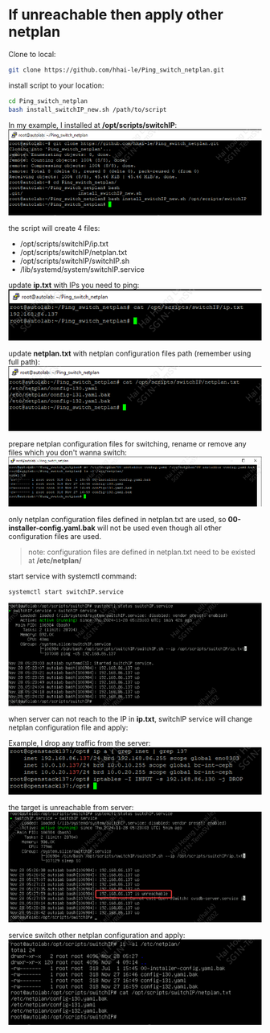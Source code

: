 # If unreachable then apply other netplan


Clone to local:
```bash
git clone https://github.com/hhai-le/Ping_switch_netplan.git
```

install script to your location:
```bash
cd Ping_switch_netplan
bash install_switchIP_new.sh /path/to/script
```

In my example, I installed at **/opt/scripts/switchIP**:
![1](images/1.png)

the script will create 4 files:

* /opt/scripts/switchIP/ip.txt
* /opt/scripts/switchIP/netplan.txt
* /opt/scripts/switchIP/switchIP.sh
* /lib/systemd/system/switchIP.service

update **ip.txt** with IPs you need to ping:
![2](images/2.png)

update **netplan.txt** with netplan configuration files path (remember using full path):
![4](images/4.png)

prepare netplan configuration files for switching, rename or remove any files which you don't wanna switch:
![3](images/3.png)

only netplan configuration files defined in netplan.txt are used, so **00-installer-config.yaml.bak** will not be used even though all other configuration files are used.

> note: configuration files are defined in netplan.txt need to be existed at **/etc/netplan/**

start service with systemctl command:
```bash
systemctl start switchIP.service
```
![5](images/5.png)

when server can not reach to the IP in **ip.txt**, switchIP service will change netplan configuration file and apply:

Example, I drop any traffic from the server:  
![6](images/6.png)

the target is unreachable from server:
![7](images/7.png)

service switch other netplan configuration and apply:
![8](images/8.png)